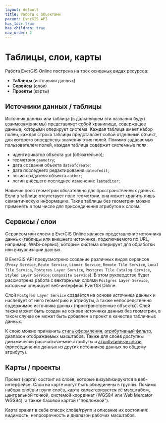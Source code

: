 ```yaml
---
layout: default
title: Работа с объектами
parent: EverGIS API
has_toc: true
has_children: true
nav_order: 2
---
```


# Таблицы, слои, карты

Работа EverGIS Online пострена на трёх основных видах ресурсов:
- **Таблицы** (источники данных)
- **Сервисы** (слои)
- **Проекты** (карты)

## Источники данных / таблицы
Источник данных или таблица (в дальнейшем эти названия будут взаимозаменяемы) представляет собой хранилище, содержащее данные, которыми оперирует система. Каждая таблица имеет набор полей, каждая строка таблицы представляет собой отдельный объект, для которого определены значения этих полей. Помимо задаваемых пользователем полей, каждая таблица содержит системные поля:
- идентификатор объекта `gid` (обязательно);
- геометрия `geometry`;
- дата создания объекта `dateofcreate`;
- дата последнего редактирования `dateofedit`;
- логин создателя объекта `author`;
- логин внёсшего последнее изменение `lasteditor`;

Наличие поля геометрии обязательно для пространственных данных. Если в таблице отсутствует поле геометрии, она может хранить лишь семантическую информацию. Такие таблицы без геометрии можно применять в том числе для присоединения атрибутов к слоям. 

## Сервисы / слои
Сервисом или слоем в EverGIS Online являеся представление источника данных (таблицы или внешнего источника, подключаемого по URL, например, WMS-сервис), которым система оперирует для обработки или визуализации данных. 

В EverGIS API предусмотрено создание различных видов сервисов (`Proxy Service`, `Route Service`, `Linear Service`, `Remote Tile Service`, `Local Tile Service`, `Postgres Layer Service`, `Postgres Tile Catalog Service`, `Styled Layer Service`, `Composite Service`). В этом руководстве будет рассмотрена работа с векторными слоями `Postgres Layer Service`, которыми оперирует веб-интерфейс EverGIS Online.

Слой `Postgres Layer Service` создаётся на основе источника данных и наследует от него геометрию и атрибуты, а также непосредственно содержимое источника данных (пространственные объекты). Слой также может быть создан на основе источника данных без геометрии, в таком случае он может быть добавлен в проект в качестве табличных данных.

К слою можно применить [стиль оформления](/api/style/index), [атрибутивный фильтр](/help/attr_query), диапазон отображаемых масштабов. Также для слоёв доступны динамически рассчитываемые атрибуты и [атрибутивные связи](/api/table_reference) (присоединение данных из других источников данных по общему атрибуту).

## Карты / проекты
Проект (карта) состоит из слоёв, которые визуализируются в веб-интерфейсе. Слои на карте могут быть объединены в группы. Помимо набора слоёв и групп слоёв, карта характеризуется её масштабом, центральной точкой, системой координат (WGS84 или Web Mercator WGS84), а также базовой картой ("подложкой"). 

Карта хранит в себе список слоёв/групп и описание их состояния: видимость, непрозрачность и диапазон рабочих масштабов. 